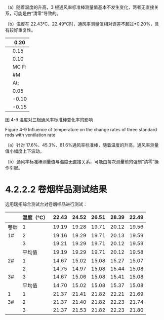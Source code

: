 （a）随着温度的升高，3 根通风率标准棒测量值基本不发生变化，两者无直接关系，可能是由“清零”导致的。

（b）温度在 22.43℃、22.49℃时，通风率测量值相对误差不超过±0.20%，具有较好重复性。

| |0.20|
|---|---|
| |0.15|
| |0.10|
| |MC F:|
| |#M|
| |At:|
| |0.05|
| |-0.10|
| |-0.15|

图 4-9 温度对三根通风率标准棒变化率的影响

Figure 4-9 Influence of temperature on the change rates of three standard rods with ventilation rate

（a）针对 17.6%、45.3%、81.6%通风率标准棒，随着温度的升高，通风率测量值小幅度上下波动。

（b）通风率标准棒测量值与温度无直接关系，可能由每次测量前的强制“清零”操作引起。

# 4.2.2.2 卷烟样品测试结果

选用瑞拓综合测试台对卷烟样品进行测试：

| |温度（℃）|22.43|24.52|26.51|28.39|22.49|
|---|---|---|---|---|---|---|
|卷烟|1|19.19|19.28|19.71|20.12|19.56|
|1#|2|19.16|19.29|19.71|20.13|19.59|
| |3|19.21|19.29|19.71|20.12|19.59|
| |平均值|19.19|19.29|19.71|20.12|19.58|
|2#|1|14.67|15.02|15.08|15.27|15.07|
| |2|14.75|14.97|15.08|15.44|15.08|
|3#|3|14.67|15.06|15.08|15.41|15.08|
| |平均值|14.70|15.02|15.08|15.37|15.08|
|1|1|21.37|21.41|21.82|22.21|21.69|
|3#|2|21.37|21.40|21.82|22.23|21.74|
| |3|21.37|21.53|21.82|22.23|21.80|